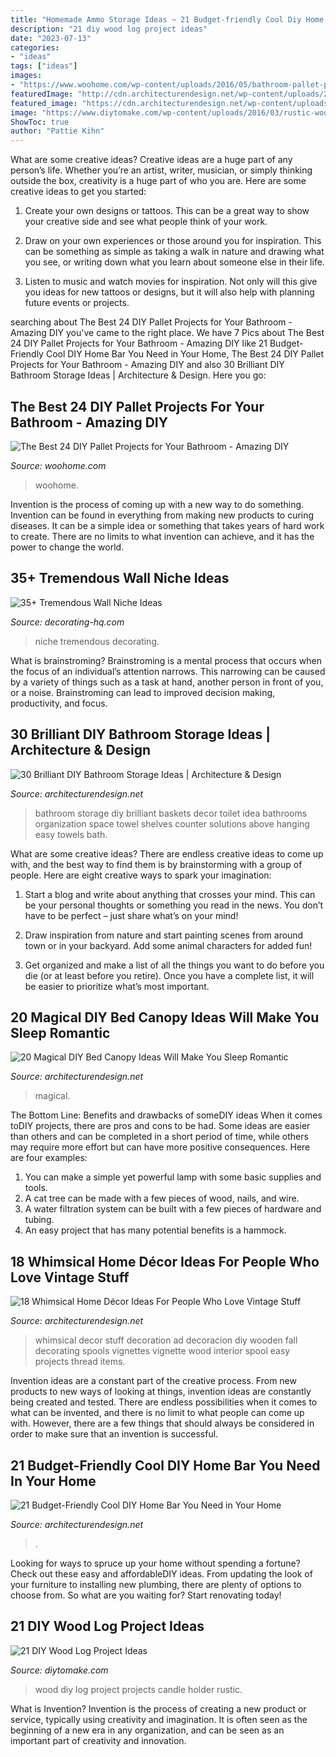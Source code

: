 ```yaml
---
title: "Homemade Ammo Storage Ideas ~ 21 Budget-friendly Cool Diy Home Bar You Need In Your Home"
description: "21 diy wood log project ideas"
date: "2023-07-13"
categories:
- "ideas"
tags: ["ideas"]
images:
- "https://www.woohome.com/wp-content/uploads/2016/05/bathroom-pallet-projects-woohome-19.jpg"
featuredImage: "http://cdn.architecturendesign.net/wp-content/uploads/2015/09/AD-Whimsical-Home-Decor-Ideas-11.jpg"
featured_image: "https://cdn.architecturendesign.net/wp-content/uploads/2015/04/AD-DIY-Home-Bar-17.jpg"
image: "https://www.diytomake.com/wp-content/uploads/2016/03/rustic-wood-projects.jpg"
ShowToc: true
author: "Pattie Kihn"
---
```



What are some creative ideas?
Creative ideas are a huge part of any person’s life. Whether you’re an artist, writer, musician, or simply thinking outside the box, creativity is a huge part of who you are. Here are some creative ideas to get you started:
1. Create your own designs or tattoos. This can be a great way to show your creative side and see what people think of your work.

2. Draw on your own experiences or those around you for inspiration. This can be something as simple as taking a walk in nature and drawing what you see, or writing down what you learn about someone else in their life.

3. Listen to music and watch movies for inspiration. Not only will this give you ideas for new tattoos or designs, but it will also help with planning future events or projects.


	

		
searching about The Best 24 DIY Pallet Projects for Your Bathroom - Amazing DIY you've came to the right place. We have 7 Pics about The Best 24 DIY Pallet Projects for Your Bathroom - Amazing DIY like 21 Budget-Friendly Cool DIY Home Bar You Need in Your Home, The Best 24 DIY Pallet Projects for Your Bathroom - Amazing DIY and also 30 Brilliant DIY Bathroom Storage Ideas | Architecture &amp; Design. Here you go:
		
    
## The Best 24 DIY Pallet Projects For Your Bathroom - Amazing DIY

<img loading=lazy src="https://www.woohome.com/wp-content/uploads/2016/05/bathroom-pallet-projects-woohome-19.jpg" onerror="this.onerror=null;this.src='https://tse1.mm.bing.net/th?id=OIP.ayITAhFK5Lpj8BDt70r07QHaLh&amp;pid=15.1';" alt="The Best 24 DIY Pallet Projects for Your Bathroom - Amazing DIY">

_Source: woohome.com_

>woohome. 

	

Invention is the process of coming up with a new way to do something. Invention can be found in everything from making new products to curing diseases. It can be a simple idea or something that takes years of hard work to create. There are no limits to what invention can achieve, and it has the power to change the world.

    
## 35+ Tremendous Wall Niche Ideas

<img loading=lazy src="http://decorating-hq.com/wp-content/uploads/wall-niche-ideas-12.jpg" onerror="this.onerror=null;this.src='https://tse3.mm.bing.net/th?id=OIP.BHbMYtwh8KTq25Z4eLrTgwHaLL&amp;pid=15.1';" alt="35+ Tremendous Wall Niche Ideas">

_Source: decorating-hq.com_

>niche tremendous decorating. 

	

What is brainstroming? Brainstroming is a mental process that occurs when the focus of an individual’s attention narrows. This narrowing can be caused by a variety of things such as a task at hand, another person in front of you, or a noise. Brainstroming can lead to improved decision making, productivity, and focus.

    
## 30 Brilliant DIY Bathroom Storage Ideas | Architecture &amp; Design

<img loading=lazy src="http://cdn.architecturendesign.net/wp-content/uploads/2014/08/diy-bathroom-storage-ideas-2.jpg" onerror="this.onerror=null;this.src='https://tse4.mm.bing.net/th?id=OIP.Q2RNy6xFFL_dVzWrGpe9MAHaLH&amp;pid=15.1';" alt="30 Brilliant DIY Bathroom Storage Ideas | Architecture &amp; Design">

_Source: architecturendesign.net_

>bathroom storage diy brilliant baskets decor toilet idea bathrooms organization space towel shelves counter solutions above hanging easy towels bath. 

	

What are some creative ideas?
There are endless creative ideas to come up with, and the best way to find them is by brainstorming with a group of people. Here are eight creative ways to spark your imagination: 
1. Start a blog and write about anything that crosses your mind. This can be your personal thoughts or something you read in the news. You don’t have to be perfect – just share what’s on your mind!

2. Draw inspiration from nature and start painting scenes from around town or in your backyard. Add some animal characters for added fun!

3. Get organized and make a list of all the things you want to do before you die (or at least before you retire). Once you have a complete list, it will be easier to prioritize what’s most important.

    
## 20 Magical DIY Bed Canopy Ideas Will Make You Sleep Romantic

<img loading=lazy src="https://cdn.architecturendesign.net/wp-content/uploads/2015/07/AD-DIY-Bed-Canopy-9.jpg" onerror="this.onerror=null;this.src='https://tse2.mm.bing.net/th?id=OIP.qaDNABKdNSLqW7AB4wtNgQHaLK&amp;pid=15.1';" alt="20 Magical DIY Bed Canopy Ideas Will Make You Sleep Romantic">

_Source: architecturendesign.net_

>magical. 

	

The Bottom Line: Benefits and drawbacks of someDIY ideas
When it comes toDIY projects, there are pros and cons to be had. Some ideas are easier than others and can be completed in a short period of time, while others may require more effort but can have more positive consequences. Here are four examples: 
1. You can make a simple yet powerful lamp with some basic supplies and tools.
2. A cat tree can be made with a few pieces of wood, nails, and wire.
3. A water filtration system can be built with a few pieces of hardware and tubing. 
4. An easy project that has many potential benefits is a hammock.

    
## 18 Whimsical Home Décor Ideas For People Who Love Vintage Stuff

<img loading=lazy src="http://cdn.architecturendesign.net/wp-content/uploads/2015/09/AD-Whimsical-Home-Decor-Ideas-11.jpg" onerror="this.onerror=null;this.src='https://tse4.mm.bing.net/th?id=OIP.ThPQ7Nb-zdTtGxx8RMSFIgHaLL&amp;pid=15.1';" alt="18 Whimsical Home Décor Ideas For People Who Love Vintage Stuff">

_Source: architecturendesign.net_

>whimsical decor stuff decoration ad decoracion diy wooden fall decorating spools vignettes vignette wood interior spool easy projects thread items. 

	

Invention ideas are a constant part of the creative process. From new products to new ways of looking at things, invention ideas are constantly being created and tested. There are endless possibilities when it comes to what can be invented, and there is no limit to what people can come up with. However, there are a few things that should always be considered in order to make sure that an invention is successful.

    
## 21 Budget-Friendly Cool DIY Home Bar You Need In Your Home

<img loading=lazy src="https://cdn.architecturendesign.net/wp-content/uploads/2015/04/AD-DIY-Home-Bar-17.jpg" onerror="this.onerror=null;this.src='https://tse2.mm.bing.net/th?id=OIP.bLrXc1NFNDZFI8XtuOB1FAHaJ4&amp;pid=15.1';" alt="21 Budget-Friendly Cool DIY Home Bar You Need in Your Home">

_Source: architecturendesign.net_

>. 

	

Looking for ways to spruce up your home without spending a fortune? Check out these easy and affordableDIY ideas. From updating the look of your furniture to installing new plumbing, there are plenty of options to choose from. So what are you waiting for? Start renovating today!

    
## 21 DIY Wood Log Project Ideas

<img loading=lazy src="https://www.diytomake.com/wp-content/uploads/2016/03/rustic-wood-projects.jpg" onerror="this.onerror=null;this.src='https://tse2.mm.bing.net/th?id=OIP.rmzscWDOaN3tHfXSHtxWywHaJ3&amp;pid=15.1';" alt="21 DIY Wood Log Project Ideas">

_Source: diytomake.com_

>wood diy log project projects candle holder rustic. 

	

What is Invention?
Invention is the process of creating a new product or service, typically using creativity and imagination. It is often seen as the beginning of a new era in any organization, and can be seen as an important part of creativity and innovation.

